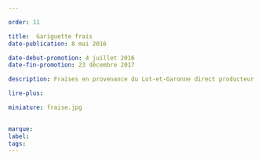 ```yaml
---

order: 11

title:  Gariguette frais
date-publication: 8 mai 2016

date-debut-promotion: 4 juillet 2016
date-fin-promotion: 23 décembre 2017

description: Fraises en provenance du Lot-et-Garonne direct producteur

lire-plus: 

miniature: fraise.jpg
 

marque:
label: 
tags: 
---
```


<!--fin-excerpt-->
<!-- ******************************** -->
<!-- **** début contenu détaillé **** -->



<!-- **** fin contenu détaillé **** -->
<!-- ****************************** -->


